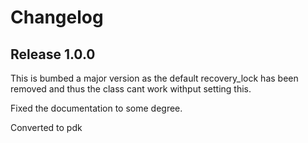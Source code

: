 # Changelog

## Release 1.0.0

This is bumbed a major version as the default recovery_lock has been
removed and thus the class cant work withput setting this.

Fixed the documentation to some degree.

Converted to pdk
